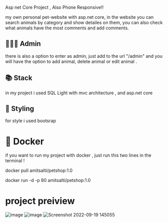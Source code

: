 Asp net Core Project , Also Phone Responsive!!

my own personal pet-website with asp.net core, in the website you can search animals by category and show detailes on them, 
you can also check what animals have the most comments and add comments.

## 👨🏼‍💼 Admin
there is also a option to enter as admin, just add to the url "/admin" and you will have the option to add animal, delete animal or edit animal . 

## 📚 Stack 

in my project i used SQL Light  with mvc architecture , and asp.net core

## 🎨 Styling 

for style i used bootsrap 

# 🐳 Docker 
if you want to run my project with docker , just run this two lines in the terminal !

docker pull amitsalti/petshop:1.0

docker run -d -p 80 amitsalti/petshop:1.0

# project preiview

![image](https://user-images.githubusercontent.com/45597333/190240177-98937a2a-f511-4be9-b95b-a7b8444b8368.png)
![image](https://user-images.githubusercontent.com/45597333/190240299-6c760948-b2f0-4c8c-a036-4f2b01c20429.png)
![Screenshot 2022-09-19 145055](https://user-images.githubusercontent.com/45597333/191011099-5ecc66fd-8883-45fc-9a97-40b3a9b24c00.png)




 
